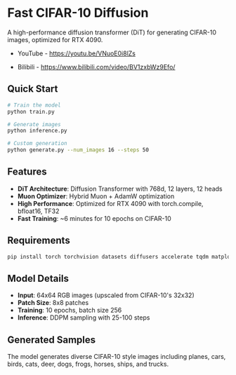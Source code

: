 # Fast CIFAR-10 Diffusion

A high-performance diffusion transformer (DiT) for generating CIFAR-10 images, optimized for RTX 4090.

- YouTube - https://youtu.be/VNuoE0i8lZs

- Bilibili - https://www.bilibili.com/video/BV1zxbWz9Efo/

## Quick Start

```bash
# Train the model
python train.py

# Generate images
python inference.py

# Custom generation
python generate.py --num_images 16 --steps 50
```

## Features

- **DiT Architecture**: Diffusion Transformer with 768d, 12 layers, 12 heads
- **Muon Optimizer**: Hybrid Muon + AdamW optimization
- **High Performance**: Optimized for RTX 4090 with torch.compile, bfloat16, TF32
- **Fast Training**: ~6 minutes for 10 epochs on CIFAR-10

## Requirements

```bash
pip install torch torchvision datasets diffusers accelerate tqdm matplotlib pillow
```

## Model Details

- **Input**: 64x64 RGB images (upscaled from CIFAR-10's 32x32)
- **Patch Size**: 8x8 patches
- **Training**: 10 epochs, batch size 256
- **Inference**: DDPM sampling with 25-100 steps

## Generated Samples

The model generates diverse CIFAR-10 style images including planes, cars, birds, cats, deer, dogs, frogs, horses, ships, and trucks.